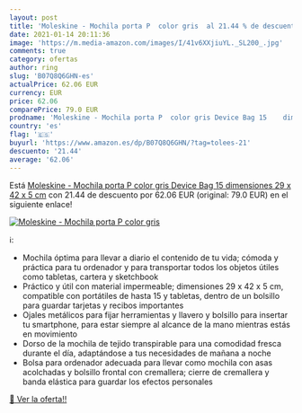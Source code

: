 ```yaml
---
layout: post
title: 'Moleskine - Mochila porta P  color gris  al 21.44 % de descuento'
date: 2021-01-14 20:11:36
image: 'https://m.media-amazon.com/images/I/41v6XXjiuYL._SL200_.jpg'
comments: true
category: ofertas
author: ring
slug: 'B07Q8Q6GHN-es'
actualPrice: 62.06 EUR
currency: EUR
price: 62.06
comparePrice: 79.0 EUR
prodname: 'Moleskine - Mochila porta P  color gris Device Bag 15    dimensiones 29 x 42 x 5 cm'
country: 'es'
flag: '🇪🇸'
buyurl: 'https://www.amazon.es/dp/B07Q8Q6GHN/?tag=tolees-21'
descuento: '21.44'
average: '62.06'
---
```


Está [Moleskine - Mochila porta P  color gris Device Bag 15    dimensiones 29 x 42 x 5 cm](https://www.amazon.es/dp/B07Q8Q6GHN/?tag=tolees-21) con 21.44 de descuento por 62.06 EUR (original: 79.0 EUR) en el siguiente enlace!

[![Moleskine - Mochila porta P  color gris ](https://m.media-amazon.com/images/I/41v6XXjiuYL._SL200_.jpg)](https://www.amazon.es/dp/B07Q8Q6GHN/?tag=tolees-21)

ℹ️:

- Mochila óptima para llevar a diario el contenido de tu vida; cómoda y práctica para tu ordenador y para transportar todos los objetos útiles como tabletas, cartera y sketchbook
- Práctico y útil con material impermeable; dimensiones 29 x 42 x 5 cm, compatible con portátiles de hasta 15 y tabletas, dentro de un bolsillo para guardar tarjetas y recibos importantes
- Ojales metálicos para fijar herramientas y llavero y bolsillo para insertar tu smartphone, para estar siempre al alcance de la mano mientras estás en movimiento
- Dorso de la mochila de tejido transpirable para una comodidad fresca durante el día, adaptándose a tus necesidades de mañana a noche
- Bolsa para ordenador adecuada para llevar como mochila con asas acolchadas y bolsillo frontal con cremallera; cierre de cremallera y banda elástica para guardar los efectos personales

[🛒 Ver la oferta!!](https://www.amazon.es/dp/B07Q8Q6GHN/?tag=tolees-21)
